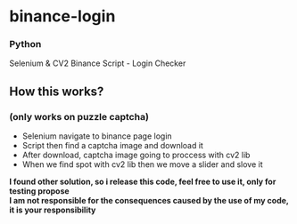 # binance-login
### Python
Selenium &amp; CV2 Binance Script - Login Checker


## How this works?
### (only works on puzzle captcha)

* Selenium navigate to binance page login
* Script then find a captcha image and download it
* After download, captcha image going to proccess with cv2 lib
* When we find spot with cv2 lib then we move a slider and slove it

**I found other solution, so i release this code, feel free to use it, only for testing propose**
<br>
**I am not responsible for the consequences caused by the use of my code, it is your responsibility**
